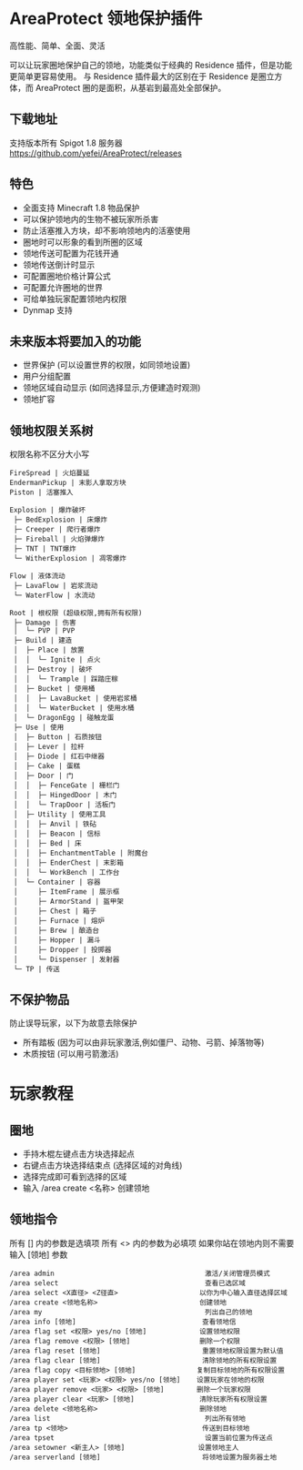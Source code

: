 # AreaProtect 领地保护插件

高性能、简单、全面、灵活

可以让玩家圈地保护自己的领地，功能类似于经典的 Residence 插件，但是功能更简单更容易使用。
与 Residence 插件最大的区别在于 Residence 是圈立方体，而 AreaProtect 圈的是面积，从基岩到最高处全部保护。

## 下载地址
支持版本所有 Spigot 1.8 服务器
<https://github.com/yefei/AreaProtect/releases>

## 特色
* 全面支持 Minecraft 1.8 物品保护
* 可以保护领地内的生物不被玩家所杀害
* 防止活塞推入方块，却不影响领地内的活塞使用
* 圈地时可以形象的看到所圈的区域
* 领地传送可配置为花钱开通
* 领地传送倒计时显示
* 可配置圈地价格计算公式
* 可配置允许圈地的世界
* 可给单独玩家配置领地内权限
* Dynmap 支持

## 未来版本将要加入的功能
* 世界保护 (可以设置世界的权限，如同领地设置)
* 用户分组配置
* 领地区域自动显示 (如同选择显示,方便建造时观测)
* 领地扩容

## 领地权限关系树
权限名称不区分大小写
```
FireSpread | 火焰蔓延
EndermanPickup | 末影人拿取方块
Piston | 活塞推入

Explosion | 爆炸破坏
 ├─ BedExplosion | 床爆炸
 ├─ Creeper | 爬行者爆炸
 ├─ Fireball | 火焰弹爆炸
 ├─ TNT | TNT爆炸
 └─ WitherExplosion | 凋零爆炸

Flow | 液体流动
 ├─ LavaFlow | 岩浆流动
 └─ WaterFlow | 水流动

Root | 根权限 (超级权限,拥有所有权限)
 ├─ Damage | 伤害
 │  └─ PVP | PVP
 ├─ Build | 建造
 │  ├─ Place | 放置
 │  │  └─ Ignite | 点火
 │  ├─ Destroy | 破坏
 │  │  └─ Trample | 踩踏庄稼
 │  ├─ Bucket | 使用桶
 │  │  ├─ LavaBucket | 使用岩浆桶
 │  │  └─ WaterBucket | 使用水桶
 │  └─ DragonEgg | 碰触龙蛋
 ├─ Use | 使用
 │  ├─ Button | 石质按钮
 │  ├─ Lever | 拉杆
 │  ├─ Diode | 红石中继器
 │  ├─ Cake | 蛋糕
 │  ├─ Door | 门
 │  │  ├─ FenceGate | 栅栏门
 │  │  ├─ HingedDoor | 木门
 │  │  └─ TrapDoor | 活板门
 │  ├─ Utility | 使用工具
 │  │  ├─ Anvil | 铁砧
 │  │  ├─ Beacon | 信标
 │  │  ├─ Bed | 床
 │  │  ├─ EnchantmentTable | 附魔台
 │  │  ├─ EnderChest | 末影箱
 │  │  └─ WorkBench | 工作台
 │  └─ Container | 容器
 │     ├─ ItemFrame | 展示框
 │     ├─ ArmorStand | 盔甲架
 │     ├─ Chest | 箱子
 │     ├─ Furnace | 熔炉
 │     ├─ Brew | 酿造台
 │     ├─ Hopper | 漏斗
 │     ├─ Dropper | 投掷器
 │     └─ Dispenser | 发射器
 └─ TP | 传送
```

## 不保护物品
防止误导玩家，以下为故意去除保护
* 所有踏板 (因为可以由非玩家激活,例如僵尸、动物、弓箭、掉落物等)
* 木质按钮 (可以用弓箭激活)

# 玩家教程
## 圈地
- 手持木棍左键点击方块选择起点
- 右键点击方块选择结束点 (选择区域的对角线)
- 选择完成即可看到选择的区域
- 输入 /area create <名称> 创建领地

## 领地指令
所有 [] 内的参数是选填项
所有 <> 内的参数为必填项
如果你站在领地内则不需要输入 [领地] 参数
```
/area admin                                     激活/关闭管理员模式
/area select                                    查看已选区域
/area select <X直径> <Z径直>                    以你为中心输入直径选择区域
/area create <领地名称>                         创建领地
/area my                                        列出自己的领地
/area info [领地]                               查看领地信
/area flag set <权限> yes/no [领地]             设置领地权限
/area flag remove <权限> [领地]                 删除一个权限
/area flag reset [领地]                         重置领地权限设置为默认值
/area flag clear [领地]                         清除领地的所有权限设置
/area flag copy <目标领地> [领地]               复制目标领地的所有权限设置
/area player set <玩家> <权限> yes/no [领地]    设置玩家在领地的权限
/area player remove <玩家> <权限> [领地]        删除一个玩家权限
/area player clear <玩家> [领地]                清除玩家所有权限设置
/area delete <领地名称>                         删除领地
/area list                                      列出所有领地
/area tp <领地>                                 传送到目标领地
/area tpset                                     设置当前位置为传送点
/area setowner <新主人> [领地]                  设置领地主人
/area serverland [领地]                         将领地设置为服务器土地
```